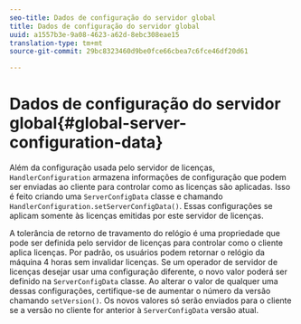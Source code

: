 ```yaml
---
seo-title: Dados de configuração do servidor global
title: Dados de configuração do servidor global
uuid: a1557b3e-9a08-4623-a62d-8ebc308eae15
translation-type: tm+mt
source-git-commit: 29bc8323460d9be0fce66cbea7c6fce46df20d61

---
```



# Dados de configuração do servidor global{#global-server-configuration-data}

Além da configuração usada pelo servidor de licenças, `HandlerConfiguration` armazena informações de configuração que podem ser enviadas ao cliente para controlar como as licenças são aplicadas. Isso é feito criando uma `ServerConfigData` classe e chamando `HandlerConfiguration.setServerConfigData()`. Essas configurações se aplicam somente às licenças emitidas por este servidor de licenças.

A tolerância de retorno de travamento do relógio é uma propriedade que pode ser definida pelo servidor de licenças para controlar como o cliente aplica licenças. Por padrão, os usuários podem retornar o relógio da máquina 4 horas sem invalidar licenças. Se um operador de servidor de licenças desejar usar uma configuração diferente, o novo valor poderá ser definido na `ServerConfigData` classe. Ao alterar o valor de qualquer uma dessas configurações, certifique-se de aumentar o número da versão chamando `setVersion()`. Os novos valores só serão enviados para o cliente se a versão no cliente for anterior à `ServerConfigData` versão atual.
